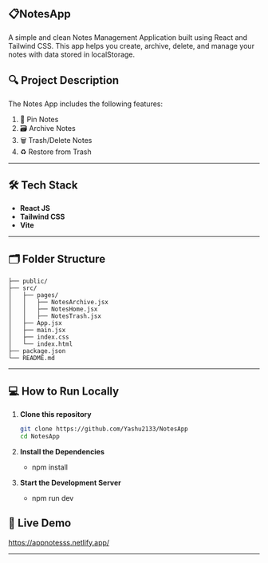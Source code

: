 ## 📋NotesApp

A simple and clean Notes Management Application built using React and Tailwind CSS. This app helps you create, archive, delete, and manage your notes with data stored in localStorage.

## 🔍 Project Description

The Notes App includes the following features:

1. 📌 Pin Notes  
2. 🗃️ Archive Notes
3. 🗑️ Trash/Delete Notes
4. ♻️ Restore from Trash

---

## 🛠️ Tech Stack

- **React JS**
- **Tailwind CSS**
- **Vite**

---

## 🗂️ Folder Structure

```
├── public/
├── src/
│   ├── pages/
│   │   ├── NotesArchive.jsx
│   │   ├── NotesHome.jsx
│   │   ├── NotesTrash.jsx
│   ├── App.jsx
│   ├── main.jsx
│   ├── index.css
│   └── index.html
├── package.json
└── README.md

```

---

## 💻 How to Run Locally

1. **Clone this repository**
   ```bash
   git clone https://github.com/Yashu2133/NotesApp
   cd NotesApp

   ```
2. **Install the Dependencies**
   - npm install

3. **Start the Development Server**
   - npm run dev

## 🔗 Live Demo 

https://appnotesss.netlify.app/

 ---


 




